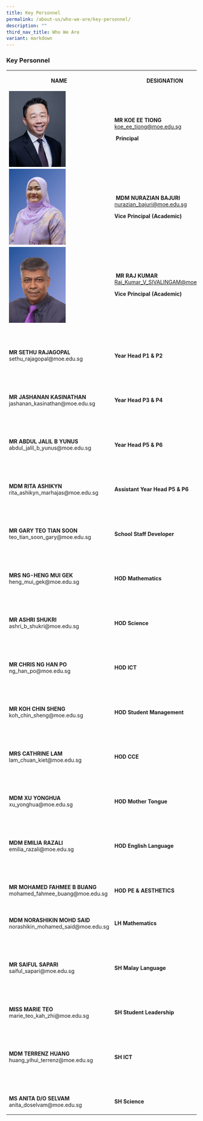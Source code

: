 ```yaml
---
title: Key Personnel
permalink: /about-us/who-we-are/key-personnel/
description: ""
third_nav_title: Who We Are
variant: markdown
---
```

<h3><strong>Key Personnel</strong></h3>
<table>
<tbody>
<tr>
<th rowspan="1" colspan="1">
<p>NAME</p>
</th>
<th rowspan="1" colspan="1">
<p>DESIGNATION</p>
</th>
</tr>
<tr>
<td rowspan="1" colspan="1">
<div class="isomer-image-wrapper">
<img style="float:left; height:150px; margin-right:15px; width:150px;height:200px" height="auto" width="100%" src="/images/SY5_3313___Headshot.jpg">
</div>
</td>
<td rowspan="1" colspan="1">
<p></p>
<p><strong>MR KOE EE TIONG</strong>
<br><a href="mailto:koe_ee_tiong@moe.edu.sg" rel="noopener noreferrer nofollow" target="_blank">koe_ee_tiong@moe.edu.sg</a>
</p>
<p>&nbsp;<strong>Principal</strong>
</p>
</td>
</tr>
<tr>
<td rowspan="1" colspan="1">
<div class="isomer-image-wrapper">
<img style="float:left;height:200px;margin-right:15px;width:150px" height="auto" width="100%" src="/images/new_mdm_azian.png">
</div>
</td>
<td rowspan="1" colspan="1">
<p>&nbsp;<strong>MDM NURAZIAN BAJURI</strong>
<br><a href="mailto:nurazian_bajuri@moe.edu.sg" rel="noopener noreferrer nofollow" target="_blank">nurazian_bajuri@moe.edu.sg</a>
</p>
<p><strong>Vice Principal (Academic)</strong>
</p>
</td>
</tr>
<tr>
<td rowspan="1" colspan="1">
<div class="isomer-image-wrapper">
<img style="float:left; height:200px; margin-right:15px; width:150px" height="auto" width="100%" src="/images/new_mr_raj.png">
</div>
</td>
<td rowspan="1" colspan="1">
<p>&nbsp;<strong>MR RAJ KUMAR</strong>
<br><a href="mailto:Raj_Kumar_V_SIVALINGAM@moe.edu.sg" rel="noopener noreferrer nofollow" target="_blank">Raj_Kumar_V_SIVALINGAM@moe.edu.sg</a>
</p>
<p><strong>Vice Principal (Academic)</strong>
</p>
</td>
</tr>
<tr>
<td rowspan="1" colspan="1">
<p>&nbsp;</p>
</td>
<td rowspan="1" colspan="1">
<p>&nbsp;</p>
</td>
</tr>
<tr>
<td rowspan="1" colspan="1">
<p><strong>MR SETHU RAJAGOPAL</strong>
<br>sethu_rajagopal@moe.edu.sg</p>
</td>
<td rowspan="1" colspan="1">
<p><strong>Year Head P1 &amp; P2</strong>
</p>
</td>
</tr>
<tr>
<td rowspan="1" colspan="1">
<p>&nbsp;</p>
</td>
<td rowspan="1" colspan="1">
<p>&nbsp;</p>
</td>
</tr>
<tr>
<td rowspan="1" colspan="1">
<p><strong>MR JASHANAN KASINATHAN</strong>
<br>jashanan_kasinathan@moe.edu.sg</p>
</td>
<td rowspan="1" colspan="1">
<p><strong>Year Head P3 &amp; P4</strong>
</p>
</td>
</tr>
<tr>
<td rowspan="1" colspan="1">
<p>&nbsp;</p>
</td>
<td rowspan="1" colspan="1">
<p>&nbsp;</p>
</td>
</tr>
<tr>
<td rowspan="1" colspan="1">
<p><strong>MR ABDUL JALIL B YUNUS</strong>
<br>abdul_jalil_b_yunus@moe.edu.sg</p>
</td>
<td rowspan="1" colspan="1">
<p><strong>Year Head P5 &amp; P6</strong>
</p>
</td>
</tr>
<tr>
<td rowspan="1" colspan="1">
<p>&nbsp;</p>
</td>
<td rowspan="1" colspan="1">
<p>&nbsp;</p>
</td>
</tr>
<tr>
<td rowspan="1" colspan="1">
<p><strong>MDM RITA ASHIKYN</strong>
<br>rita_ashikyn_marhajas@moe.edu.sg</p>
</td>
<td rowspan="1" colspan="1">
<p><strong>Assistant Year Head P5 &amp; P6</strong>
</p>
</td>
</tr>
<tr>
<td rowspan="1" colspan="1">
<p>&nbsp;</p>
</td>
<td rowspan="1" colspan="1">
<p>&nbsp;</p>
</td>
</tr>
<tr>
<td rowspan="1" colspan="1">
<p><strong>MR GARY TEO TIAN SOON</strong>
<br>teo_tian_soon_gary@moe.edu.sg</p>
</td>
<td rowspan="1" colspan="1">
<p><strong>School Staff Developer</strong>
</p>
</td>
</tr>
<tr>
<td rowspan="1" colspan="1">
<p>&nbsp;</p>
</td>
<td rowspan="1" colspan="1">
<p>&nbsp;</p>
</td>
</tr>
<tr>
<td rowspan="1" colspan="1">
<p><strong>MRS NG-HENG MUI GEK</strong>
<br>heng_mui_gek@moe.edu.sg</p>
</td>
<td rowspan="1" colspan="1">
<p><strong>HOD Mathematics</strong>
</p>
</td>
</tr>
<tr>
<td rowspan="1" colspan="1">
<p>&nbsp;</p>
</td>
<td rowspan="1" colspan="1">
<p>&nbsp;</p>
</td>
</tr>
<tr>
<td rowspan="1" colspan="1">
<p><strong>MR ASHRI SHUKRI</strong>
<br>ashri_b_shukri@moe.edu.sg</p>
</td>
<td rowspan="1" colspan="1">
<p><strong>HOD Science</strong>
</p>
</td>
</tr>
<tr>
<td rowspan="1" colspan="1">
<p>&nbsp;</p>
</td>
<td rowspan="1" colspan="1">
<p>&nbsp;</p>
</td>
</tr>
<tr>
<td rowspan="1" colspan="1">
<p><strong>MR CHRIS NG HAN PO</strong>
<br>ng_han_po@moe.edu.sg</p>
</td>
<td rowspan="1" colspan="1">
<p><strong>HOD ICT</strong>
</p>
</td>
</tr>
<tr>
<td rowspan="1" colspan="1">
<p>&nbsp;</p>
</td>
<td rowspan="1" colspan="1">
<p>&nbsp;</p>
</td>
</tr>
<tr>
<td rowspan="1" colspan="1">
<p><strong>MR KOH CHIN SHENG</strong>
<br>koh_chin_sheng@moe.edu.sg</p>
</td>
<td rowspan="1" colspan="1">
<p><strong>HOD Student Management</strong>
</p>
</td>
</tr>
<tr>
<td rowspan="1" colspan="1">
<p>&nbsp;</p>
</td>
<td rowspan="1" colspan="1">
<p>&nbsp;</p>
</td>
</tr>
<tr>
<td rowspan="1" colspan="1">
<p><strong>MRS CATHRINE LAM</strong>
<br>lam_chuan_kiet@moe.edu.sg</p>
</td>
<td rowspan="1" colspan="1">
<p><strong>HOD CCE</strong>
</p>
</td>
</tr>
<tr>
<td rowspan="1" colspan="1">
<p>&nbsp;</p>
</td>
<td rowspan="1" colspan="1">
<p>&nbsp;</p>
</td>
</tr>
<tr>
<td rowspan="1" colspan="1">
<p><strong>MDM XU YONGHUA</strong>
<br>xu_yonghua@moe.edu.sg</p>
</td>
<td rowspan="1" colspan="1">
<p><strong>HOD Mother Tongue</strong>
</p>
</td>
</tr>
<tr>
<td rowspan="1" colspan="1">
<p>&nbsp;</p>
</td>
<td rowspan="1" colspan="1">
<p>&nbsp;</p>
</td>
</tr>
<tr>
<td rowspan="1" colspan="1">
<p><strong>MDM EMILIA RAZALI</strong>
<br>emilia_razali@moe.edu.sg</p>
</td>
<td rowspan="1" colspan="1">
<p><strong>HOD English Language</strong>
</p>
</td>
</tr>
<tr>
<td rowspan="1" colspan="1">
<p>&nbsp;</p>
</td>
<td rowspan="1" colspan="1">
<p>&nbsp;</p>
</td>
</tr>
<tr>
<td rowspan="1" colspan="1">
<p><strong>MR MOHAMED FAHMEE B BUANG</strong>
<br>mohamed_fahmee_buang@moe.edu.sg
<br>
</p>
</td>
<td rowspan="1" colspan="1">
<p><strong>HOD PE &amp; AESTHETICS</strong>
</p>
</td>
</tr>
<tr>
<td rowspan="1" colspan="1">
<p></p>
</td>
<td rowspan="1" colspan="1">
<p></p>
</td>
</tr>
<tr>
<td rowspan="1" colspan="1">
<p><strong>MDM NORASHIKIN&nbsp;MOHD SAID</strong>
<br>norashikin_mohamed_said@moe.edu.sg</p>
</td>
<td rowspan="1" colspan="1">
<p><strong>LH Mathematics</strong>
</p>
</td>
</tr>
<tr>
<td rowspan="1" colspan="1">
<p>&nbsp;</p>
</td>
<td rowspan="1" colspan="1">
<p>&nbsp;</p>
</td>
</tr>
<tr>
<td rowspan="1" colspan="1">
<p><strong>MR SAIFUL SAPARI</strong>
<br>saiful_sapari@moe.edu.sg</p>
</td>
<td rowspan="1" colspan="1">
<p><strong>SH Malay Language</strong>
</p>
</td>
</tr>
<tr>
<td rowspan="1" colspan="1">
<p>&nbsp;</p>
</td>
<td rowspan="1" colspan="1">
<p>&nbsp;</p>
</td>
</tr>
<tr>
<td rowspan="1" colspan="1">
<p><strong>MISS MARIE TEO</strong>
<br>marie_teo_kah_zhi@moe.edu.sg</p>
</td>
<td rowspan="1" colspan="1">
<p><strong>SH Student Leadership</strong>
</p>
</td>
</tr>
<tr>
<td rowspan="1" colspan="1">
<p>&nbsp;</p>
</td>
<td rowspan="1" colspan="1">
<p>&nbsp;</p>
</td>
</tr>
<tr>
<td rowspan="1" colspan="1">
<p><strong>MDM TERRENZ HUANG</strong>
<br>huang_yihui_terrenz@moe.edu.sg</p>
</td>
<td rowspan="1" colspan="1">
<p><strong>SH ICT</strong>
</p>
</td>
</tr>
<tr>
<td rowspan="1" colspan="1">
<p>&nbsp;</p>
</td>
<td rowspan="1" colspan="1">
<p>&nbsp;</p>
</td>
</tr>
<tr>
<td rowspan="1" colspan="1">
<p><strong>MS ANITA D/O SELVAM</strong>
<br>anita_doselvam@moe.edu.sg</p>
</td>
<td rowspan="1" colspan="1">
<p><strong>SH Science</strong>
</p>
</td>
</tr>
</tbody>
</table>
<p></p>